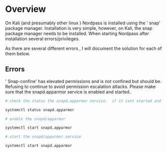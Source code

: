 # Overview
On Kali (and presumably other linux ) Nordpass is installed using the '
snap' package manager.  Installation is very simple, however, on Kali, the snap package manager needs to be  installed.
When starting Nordpass after installation several errors/privileges.

As there are several different errors , I will document the solution for each of them below.

## Errors
' Snap-confine' has elevated permissions and is not confined but should be.  Refusing to continue to avoid permission escalation attacks.  Please make sure that the snapd.apparmor service is enabled and started..

~~~ bash
# check the status the snapd.apparmor service.  if it isnt started and enabled, start and enable these services

systemctl status snapd.apparmor

# enable the snapd/apparmor

systemctl start snapd.apparmor

# start the snapd/apparmor service

systemctl start snapd.apparmor

~~~